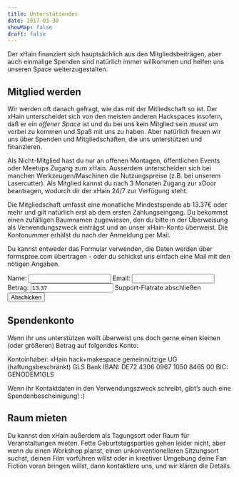 ```yaml
---
title: Unterstützendes
date: 2017-03-30
showMap: false
draft: false
---
```

Der xHain finanziert sich hauptsächlich aus den Mitgliedsbeiträgen, aber auch einmalige Spenden sind natürlich immer willkommen und helfen uns unseren Space weiterzugestalten.

## Mitglied werden
Wir werden oft danach gefragt, wie das mit der Mitliedschaft so ist. Der xHain unterscheidet sich von den meisten anderen Hackspaces insofern, daß er ein *offener Space* ist und du bei uns kein Mitglied sein *musst* um vorbei zu kommen und Spaß mit uns zu haben. Aber natürlich freuen wir uns über Spenden und Mitgliedschaften, die uns unterstützen und finanzieren.

Als Nicht-Mitglied hast du nur an offenen Montagen, öffentlichen Events oder Meetups Zugang zum xHain. Ausserdem unterscheiden sich bei manchen Werkzeugen/Maschinen die Nutzungspreise (z.B. bei unserem Lasercutter). Als Mitglied kannst du nach 3 Monaten Zugang zur xDoor beantragen, wodurch dir der xHain 24/7 zur Verfügung steht.

Die Mitgliedschaft umfasst eine monatliche Mindestspende ab 13.37€ oder mehr und gilt natürlich erst ab dem ersten Zahlungseingang. Du bekommst einen zufälligen Baumnamen zugewiesen, den du bitte in der Überweisung als Verwendungszweck einträgst und an unser xHain-Konto überweist. Die Kontonummer erhälst du nach der Anmeldung per Mail.

Du kannst entweder das Formular verwenden, die Daten werden über formspree.com übertragen - oder du schickst uns einfach eine Mail mit den nötigen Angaben.

<form action="https://formspree.io/signup@x-hain.de"
      method="POST">
    <label for="Name">Name:
    	<input type="text" name="Name" title="Name" required>
    </label>
    <label for="email">Email:
    	<input type="email" name="_replyto" title="Email" required>
    </label>
    <label for="amount">Betrag:
    	<input type="text" name="amount" title="Betrag" value="13.37" required>
    </label>
    <label>Support-Flatrate abschließen
    	<input type="submit" value="Abschicken">
	</label>
</form>

## Spendenkonto
Wenn ihr uns unterstützen wollt überweist uns doch gerne einen kleinen (oder größeren) Betrag auf folgendes Konto:

Kontoinhaber: xHain hack+makespace gemeinnützige UG (haftungsbeschränkt)
GLS Bank
IBAN: DE72 4306 0967 1050 8465 00
BIC: GENODEM1GLS

Wenn ihr Kontaktdaten in den Verwendungszweck schreibt, gibt’s auch eine Spendenbescheinigung! :)

## Raum mieten
Du kannst den xHain außerdem als Tagungsort oder Raum für Veranstaltungen mieten. Fette Geburtstagsparties gehen leider nicht, aber wenn du einen Workshop planst, einen unkonventionelleren Sitzungsort suchst, deinen Film vorführen willst oder in kreativer Umgebung deine Fan Fiction voran bringen willst, dann kontaktiere uns, und wir klären die Details.
